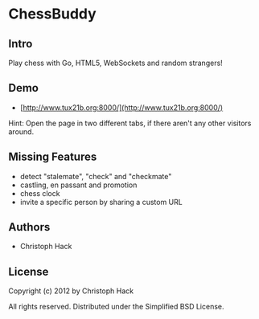 ChessBuddy
==========

Intro
-----

Play chess with Go, HTML5, WebSockets and random strangers!


Demo
----

* [http://www.tux21b.org:8000/](http://www.tux21b.org:8000/)

Hint: Open the page in two different tabs, if there aren't any other
visitors around.


Missing Features
----------------

* detect "stalemate", "check" and "checkmate"
* castling, en passant and promotion
* chess clock
* invite a specific person by sharing a custom URL

Authors
-------

* Christoph Hack


License
-------

Copyright (c) 2012 by Christoph Hack

All rights reserved. Distributed under the Simplified BSD License.
